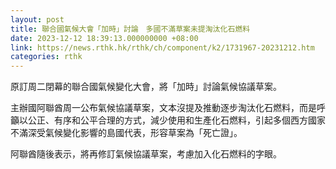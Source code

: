```yaml
---
layout: post
title: 聯合國氣候大會「加時」討論　多國不滿草案未提淘汰化石燃料
date: 2023-12-12 18:39:13.000000000 +08:00
link: https://news.rthk.hk/rthk/ch/component/k2/1731967-20231212.htm
categories: rthk
---
```


原訂周二閉幕的聯合國氣候變化大會，將「加時」討論氣候協議草案。

主辦國阿聯酋周一公布氣候協議草案，文本沒提及推動逐步淘汰化石燃料，而是呼籲以公正、有序和公平合理的方式，減少使用和生產化石燃料，引起多個西方國家不滿深受氣候變化影響的島國代表，形容草案為「死亡證」。

阿聯酋隨後表示，將再修訂氣候協議草案，考慮加入化石燃料的字眼。
